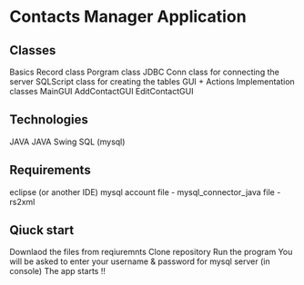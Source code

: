 # Contacts Manager Application
     
## Classes
  Basics
    Record class
    Porgram class
  JDBC
    Conn class for connecting the server
    SQLScript class for creating the tables
  GUI + Actions Implementation classes
    MainGUI
    AddContactGUI
    EditContactGUI
    
## Technologies
  JAVA
  JAVA Swing
  SQL (mysql)
  
## Requirements
  eclipse (or another IDE)
  mysql account
  file - mysql_connector_java
  file - rs2xml
  
## Qiuck start
  Downlaod the files from reqiuremnts
  Clone repository
  Run the program
  You will be asked to enter your username & password for mysql server (in console)
  The app starts !!
